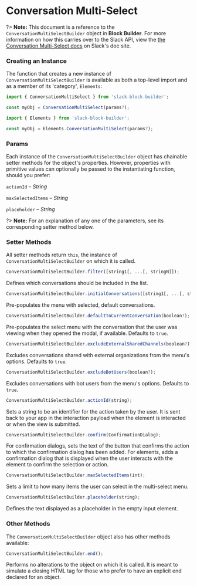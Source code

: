# Conversation Multi-Select

?> **Note:** This document is a reference to the `ConversationMultiSelectBuilder` object in **Block Builder**. For more information on how this carries over to the Slack API, view the [the Conversation Multi-Select docs](https:&#x2F;&#x2F;api.slack.com&#x2F;reference&#x2F;block-kit&#x2F;block-elements#conversation_multi_select) on Slack's doc site.

### Creating an Instance 

The function that creates a new instance of `ConversationMultiSelectBuilder` is available as both a top-level import and as a member of its 'category', `Elements`:

```javascript
import { ConversationMultiSelect } from 'slack-block-builder';

const myObj = ConversationMultiSelect(params?);

```

```javascript
import { Elements } from 'slack-block-builder';

const myObj = Elements.ConversationMultiSelect(params?);
```

### Params

Each instance of the `ConversationMultiSelectBuilder` object has chainable setter methods for the object's properties. However, properties with primitive values can optionally be passed to the instantiating function, should you prefer:

`actionId` – *String*

`maxSelectedItems` – *String*

`placeholder` – *String*


?> **Note:** For an explanation of any one of the parameters, see its corresponding setter method below.

### Setter Methods

All setter methods return `this`, the instance of `ConversationMultiSelectBuilder` on which it is called.

```javascript
ConversationMultiSelectBuilder.filter([string1[, ...[, stringN]]);
```

Defines which conversations should be included in the list. 
```javascript
ConversationMultiSelectBuilder.initialConversations([string1[, ...[, stringN]]);
```

Pre-populates the menu with selected, default conversations. 
```javascript
ConversationMultiSelectBuilder.defaultToCurrentConversation(boolean?);
```

Pre-populates the select menu with the conversation that the user was viewing when they opened the modal, if available. Defaults to `true`.
```javascript
ConversationMultiSelectBuilder.excludeExternalSharedChannels(boolean?);
```

Excludes conversations shared with external organizations from the menu's options. Defaults to `true`.
```javascript
ConversationMultiSelectBuilder.excludeBotUsers(boolean?);
```

Excludes conversations with bot users from the menu's options. Defaults to `true`.
```javascript
ConversationMultiSelectBuilder.actionId(string);
```

Sets a string to be an identifier for the action taken by the user. It is sent back to your app in the interaction payload when the element is interacted or when the view is submitted. 
```javascript
ConversationMultiSelectBuilder.confirm(ConfirmationDialog);
```

For confirmation dialogs, sets the text of the button that confirms the action to which the confirmation dialog has been added. For elements, adds a confirmation dialog that is displayed when the user interacts with the element to confirm the selection or action. 
```javascript
ConversationMultiSelectBuilder.maxSelectedItems(int);
```

Sets a limit to how many items the user can select in the multi-select menu. 
```javascript
ConversationMultiSelectBuilder.placeholder(string);
```

Defines the text displayed as a placeholder in the empty input element. 

### Other Methods

The `ConversationMultiSelectBuilder` object also has other methods available:

```javascript
ConversationMultiSelectBuilder.end();
```

Performs no alterations to the object on which it is called. It is meant to simulate a closing HTML tag for those who prefer to have an explicit end declared for an object. 
